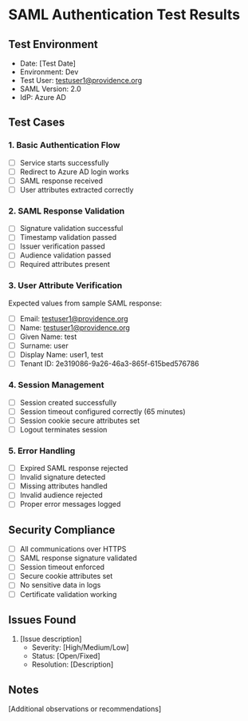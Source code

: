 # SAML Authentication Test Results

## Test Environment
- Date: [Test Date]
- Environment: Dev
- Test User: testuser1@providence.org
- SAML Version: 2.0
- IdP: Azure AD

## Test Cases

### 1. Basic Authentication Flow
- [ ] Service starts successfully
- [ ] Redirect to Azure AD login works
- [ ] SAML response received
- [ ] User attributes extracted correctly

### 2. SAML Response Validation
- [ ] Signature validation successful
- [ ] Timestamp validation passed
- [ ] Issuer verification passed
- [ ] Audience validation passed
- [ ] Required attributes present

### 3. User Attribute Verification
Expected values from sample SAML response:
- [ ] Email: testuser1@providence.org
- [ ] Name: testuser1@providence.org
- [ ] Given Name: test
- [ ] Surname: user
- [ ] Display Name: user1, test
- [ ] Tenant ID: 2e319086-9a26-46a3-865f-615bed576786

### 4. Session Management
- [ ] Session created successfully
- [ ] Session timeout configured correctly (65 minutes)
- [ ] Session cookie secure attributes set
- [ ] Logout terminates session

### 5. Error Handling
- [ ] Expired SAML response rejected
- [ ] Invalid signature detected
- [ ] Missing attributes handled
- [ ] Invalid audience rejected
- [ ] Proper error messages logged

## Security Compliance
- [ ] All communications over HTTPS
- [ ] SAML response signature validated
- [ ] Session timeout enforced
- [ ] Secure cookie attributes set
- [ ] No sensitive data in logs
- [ ] Certificate validation working

## Issues Found
1. [Issue description]
   - Severity: [High/Medium/Low]
   - Status: [Open/Fixed]
   - Resolution: [Description]

## Notes
[Additional observations or recommendations]
